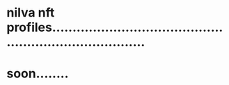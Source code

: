 # nilva nft profiles............................................................................
# soon........
